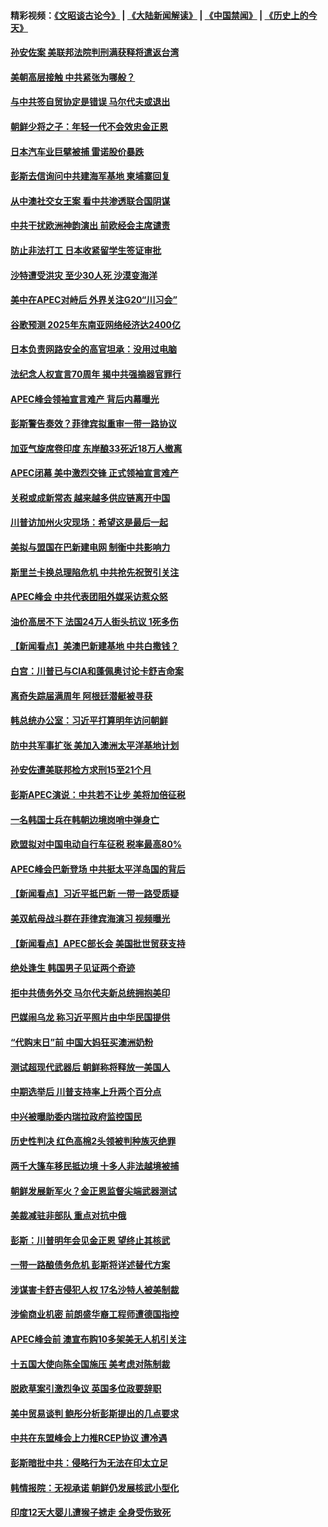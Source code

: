 #### 精彩视频：[《文昭谈古论今》](https://github.com/gfw-breaker/wenzhao/blob/master/README.md?t=11200631) | [《大陆新闻解读》](https://github.com/gfw-breaker/ntdtv-comedy/blob/master/README.md?t=11200631) | [《中国禁闻》](https://github.com/gfw-breaker/ntdtv-news/blob/master/README.md?t=11200631) | [《历史上的今天》](https://github.com/gfw-breaker/today-in-history/blob/master/README.md?t=11200631) 

#### [孙安佐案 美联邦法院判刑满获释将遣返台湾](../pages/nsc418/n10863068.md?t=11200631) 

#### [美朝高层接触 中共紧张为哪般？](../pages/nsc418/n10862181.md?t=11200631) 

#### [与中共签自贸协定是错误 马尔代夫或退出](../pages/nsc418/n10862130.md?t=11200631) 

#### [朝鲜少将之子：年轻一代不会效忠金正恩](../pages/nsc418/n10862075.md?t=11200631) 

#### [日本汽车业巨擘被捕 雷诺股价暴跌](../pages/nsc418/n10861871.md?t=11200631) 

#### [彭斯去信询问中共建海军基地 柬埔寨回复](../pages/nsc418/n10861914.md?t=11200631) 

#### [从中澳社交女王案 看中共渗透联合国阴谋](../pages/nsc418/n10860190.md?t=11200631) 

#### [中共干扰欧洲神韵演出 前欧经会主席谴责](../pages/nsc418/n10860219.md?t=11200631) 

#### [防止非法打工 日本收紧留学生签证审批](../pages/nsc418/n10861479.md?t=11200631) 

#### [沙特遭受洪灾 至少30人死 沙漠变海洋](../pages/nsc418/n10861393.md?t=11200631) 

#### [美中在APEC对峙后 外界关注G20“川习会”](../pages/nsc418/n10861219.md?t=11200631) 

#### [谷歌预测 2025年东南亚网络经济达2400亿](../pages/nsc418/n10861052.md?t=11200631) 

#### [日本负责网路安全的高官坦承：没用过电脑](../pages/nsc418/n10860963.md?t=11200631) 

#### [法纪念人权宣言70周年 揭中共强摘器官罪行](../pages/nsc418/n10860106.md?t=11200631) 

#### [APEC峰会领袖宣言难产 背后内幕曝光](../pages/nsc418/n10860353.md?t=11200631) 

#### [彭斯警告奏效？菲律宾拟重审一带一路协议](../pages/nsc418/n10859795.md?t=11200631) 

#### [加亚气旋席卷印度 东岸酿33死近18万人撤离](../pages/nsc418/n10859863.md?t=11200631) 

#### [APEC闭幕 美中激烈交锋 正式领袖宣言难产](../pages/nsc418/n10859544.md?t=11200631) 

#### [关税或成新常态 越来越多供应链离开中国](../pages/nsc418/n10858991.md?t=11200631) 

#### [川普访加州火灾现场：希望这是最后一起](../pages/nsc418/n10859059.md?t=11200631) 

#### [美拟与盟国在巴新建电网 制衡中共影响力](../pages/nsc418/n10859057.md?t=11200631) 

#### [斯里兰卡换总理陷危机 中共抢先祝贺引关注](../pages/nsc418/n10858860.md?t=11200631) 

#### [APEC峰会 中共代表团阻外媒采访惹众怒](../pages/nsc418/n10858859.md?t=11200631) 

#### [油价高居不下 法国24万人街头抗议 1死多伤](../pages/nsc418/n10858743.md?t=11200631) 

#### [【新闻看点】美澳巴新建基地 中共白撒钱？](../pages/nsc418/n10858636.md?t=11200631) 

#### [白宫：川普已与CIA和蓬佩奥讨论卡舒吉命案](../pages/nsc418/n10858517.md?t=11200631) 

#### [离奇失踪届满周年 阿根廷潜艇被寻获](../pages/nsc418/n10858419.md?t=11200631) 

#### [韩总统办公室：习近平打算明年访问朝鲜](../pages/nsc418/n10858325.md?t=11200631) 

#### [防中共军事扩张 美加入澳洲太平洋基地计划](../pages/nsc418/n10858258.md?t=11200631) 

#### [孙安佐遭美联邦检方求刑15至21个月](../pages/nsc418/n10858140.md?t=11200631) 

#### [彭斯APEC演说：中共若不让步 美将加倍征税](../pages/nsc418/n10858071.md?t=11200631) 

#### [一名韩国士兵在韩朝边境岗哨中弹身亡](../pages/nsc418/n10857552.md?t=11200631) 

#### [欧盟拟对中国电动自行车征税 税率最高80%](../pages/nsc418/n10857311.md?t=11200631) 

#### [APEC峰会巴新登场 中共挺太平洋岛国的背后](../pages/nsc418/n10856908.md?t=11200631) 

#### [【新闻看点】习近平抵巴新 一带一路受质疑](../pages/nsc418/n10856905.md?t=11200631) 

#### [美双航母战斗群在菲律宾海演习 视频曝光](../pages/nsc418/n10857247.md?t=11200631) 

#### [【新闻看点】APEC部长会 美国批世贸获支持](../pages/nsc418/n10857086.md?t=11200631) 

#### [绝处逢生 韩国男子见证两个奇迹](../pages/nsc418/n10855894.md?t=11200631) 

#### [拒中共债务外交 马尔代夫新总统拥抱美印](../pages/nsc418/n10856998.md?t=11200631) 

#### [巴媒闹乌龙 称习近平照片由中华民国提供](../pages/nsc418/n10856762.md?t=11200631) 

#### [“代购末日”前 中国大妈狂买澳洲奶粉](../pages/nsc418/n10856381.md?t=11200631) 

#### [测试超现代武器后 朝鲜称将释放一美国人](../pages/nsc418/n10856668.md?t=11200631) 

#### [中期选举后 川普支持率上升两个百分点](../pages/nsc418/n10856692.md?t=11200631) 

#### [中兴被曝助委内瑞拉政府监控国民](../pages/nsc418/n10855844.md?t=11200631) 

#### [历史性判决 红色高棉2头领被判种族灭绝罪](../pages/nsc418/n10856223.md?t=11200631) 

#### [两千大篷车移民抵边境 十多人非法越境被捕](../pages/nsc418/n10855671.md?t=11200631) 

#### [朝鲜发展新军火？金正恩监督尖端武器测试](../pages/nsc418/n10855089.md?t=11200631) 

#### [美裁减驻非部队 重点对抗中俄](../pages/nsc418/n10854965.md?t=11200631) 

#### [彭斯：川普明年会见金正恩  望终止其核武](../pages/nsc418/n10854845.md?t=11200631) 

#### [一带一路酿债务危机 彭斯将详述替代方案](../pages/nsc418/n10854827.md?t=11200631) 

#### [涉谋害卡舒吉侵犯人权 17名沙特人被美制裁](../pages/nsc418/n10854611.md?t=11200631) 

#### [涉偷商业机密 前朗盛华裔工程师遭德国指控](../pages/nsc418/n10854279.md?t=11200631) 

#### [APEC峰会前 澳宣布购10多架美无人机引关注](../pages/nsc418/n10854479.md?t=11200631) 

#### [十五国大使向陈全国施压 美考虑对陈制裁](../pages/nsc418/n10854359.md?t=11200631) 

#### [脱欧草案引激烈争议 英国多位政要辞职](../pages/nsc418/n10854302.md?t=11200631) 

#### [美中贸易谈判 鲍彤分析彭斯提出的几点要求](../pages/nsc418/n10853914.md?t=11200631) 

#### [中共在东盟峰会上力推RCEP协议 遭冷遇](../pages/nsc418/n10853861.md?t=11200631) 

#### [彭斯暗批中共：侵略行为无法在印太立足](../pages/nsc418/n10853726.md?t=11200631) 

#### [韩情报院：无视承诺 朝鲜仍发展核武小型化](../pages/nsc418/n10853349.md?t=11200631) 

#### [印度12天大婴儿遭猴子掳走 全身受伤致死](../pages/nsc418/n10852749.md?t=11200631) 

